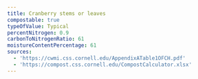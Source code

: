 ```yaml
---
title: Cranberry stems or leaves
compostable: true
typeOfValue: Typical
percentNitrogen: 0.9
carbonToNitrogenRatio: 61
moistureContentPercentage: 61
sources:
  - 'https://cwmi.css.cornell.edu/AppendixATable1OFCH.pdf'
  - 'https://compost.css.cornell.edu/CompostCalculator.xlsx'
---
```


